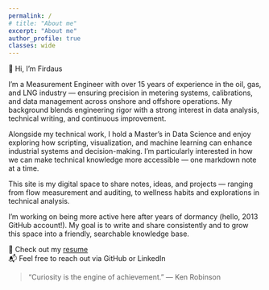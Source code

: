 ```yaml
---
permalink: /
# title: "About me"
excerpt: "About me"
author_profile: true
classes: wide
---
```


👋 Hi, I’m Firdaus

I’m a Measurement Engineer with over 15 years of experience in the oil, gas, and LNG industry — ensuring precision in metering systems, calibrations, and data management across onshore and offshore operations. My background blends engineering rigor with a strong interest in data analysis, technical writing, and continuous improvement.

Alongside my technical work, I hold a Master’s in Data Science and enjoy exploring how scripting, visualization, and machine learning can enhance industrial systems and decision-making. I’m particularly interested in how we can make technical knowledge more accessible — one markdown note at a time.

This site is my digital space to share notes, ideas, and projects — ranging from flow measurement and auditing, to wellness habits and explorations in technical analysis.

I’m working on being more active here after years of dormancy (hello, 2013 GitHub account!). My goal is to write and share consistently and to grow this space into a friendly, searchable knowledge base.

🔎 Check out my [resume](link)  
📬 Feel free to reach out via GitHub or LinkedIn

> “Curiosity is the engine of achievement.” — Ken Robinson
